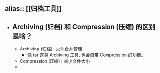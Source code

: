 alias:: [[归档工具]]
---

- ## Archiving (归档) 和 Compression (压缩) 的区别是啥？
	- Archiving (归档) : 文件合并管理
		- 像 tar 这类 Archiving 工具, 也会自带 Compression 的功能。
	- Compression (压缩) : 减小文件大小
	-